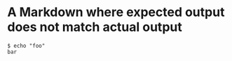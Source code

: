 # A Markdown where expected output does not match actual output

```shell-session tesh-session="foo"
$ echo "foo"
bar
```
